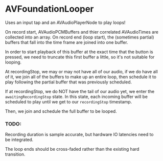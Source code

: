 # AVFoundationLooper

Uses an input tap and an AVAudioPlayerNode to play loops!

On record start, AVAudioPCMBuffers and thier correlated AVAudioTimes are collected into an array. On record end (loop start), the (sometimes partial) buffers that fall into the time frame are joined into one buffer. 

In order to start playback of this buffer at the exact time that the button is pressed, we need to truncate this first buffer a little, so it's not suitable for looping.

At recordingStop, we may or may not have all of our audio, if we do have all of it, we join all of the buffers to make up an entire loop, then schedule it to play following the partial buffer that was previously scheduled.

If at recordingStop, we do NOT have the tail of our audio yet, we enter the `awaitingRecordingStop` state. In this state, each incoming buffer will be scheduled to play until we get to our `recordingStop` timestamp. 

Then, we join and schedule the full buffer to be looped.


### TODO:
Recording duration is sample accurate, but hardware IO latencies need to be integrated.

The loop ends should be cross-faded rather than the existing hard transition.
